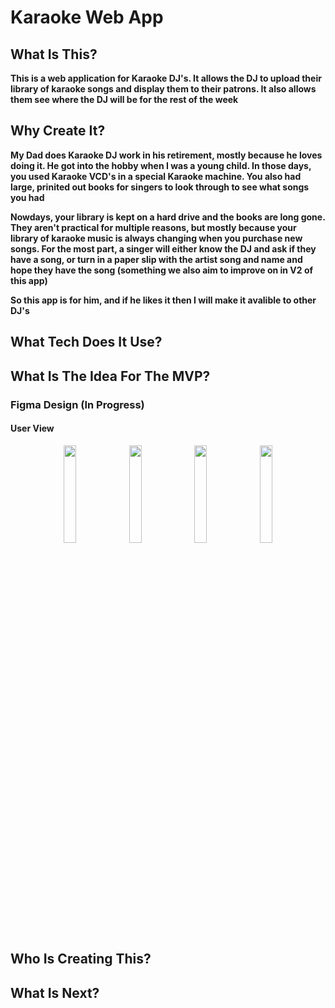 # Karaoke Web App

## What Is This?
**This is a web application for Karaoke DJ's. It allows the DJ to upload their library of karaoke songs and display them to their patrons. It also allows them see where the DJ will be for the rest of the week**

## Why Create It?
**My Dad does Karaoke DJ work in his retirement, mostly because he loves doing it. He got into the hobby when I was a young child. In those days, you used Karaoke VCD's in a special Karaoke machine. You also had large, prinited out books for singers to look through to see what songs you had**

**Nowdays, your library is kept on a hard drive and the books are long gone. They aren't practical for multiple reasons, but mostly because your library of karaoke music is always changing when you purchase new songs. For the most part, a singer will either know the DJ and ask if they have a song, or turn in a paper slip with the artist song and name and hope they have the song (something we also aim to improve on in V2 of this app)**

**So this app is for him, and if he likes it then I will make it avalible to other DJ's**

## What Tech Does It Use?

## What Is The Idea For The MVP?

### Figma Design (In Progress)
#### User View
<div width=100% align="center">
  <img src="https://user-images.githubusercontent.com/22205663/150710456-664298bc-c726-4259-a25f-6fbca3e2c328.png" width=20% />
  <img src="https://user-images.githubusercontent.com/22205663/150710479-f2949dea-bf75-47f9-b9be-c3ffad8d56e8.png" width=20% />
  <img src="https://user-images.githubusercontent.com/22205663/150710495-96bb19ca-d35a-4653-9b0e-c1d13f3b67a1.png" width=20% />
  <img src="https://user-images.githubusercontent.com/22205663/150710519-f3aa5400-c81c-4b73-9678-22c8bbf3baea.png" width=20% />
</div>

## Who Is Creating This?

## What Is Next?
